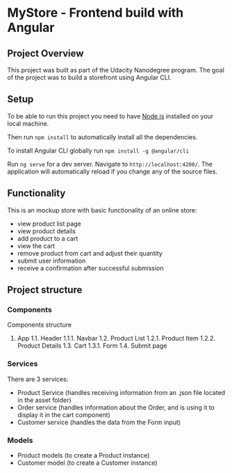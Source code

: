 # MyStore - Frontend build with Angular

## Project Overview

This project was built as part of the Udacity Nanodegree program. The goal of the project was to build a storefront using Angular CLI.

## Setup

To be able to run this project you need to have [Node.js](https://nodejs.org/en/download/) installed on your local machine.

Then run `npm install` to automatically install all the dependencies.

To install Angular CLI globally run `npm install -g @angular/cli`

Run `ng serve` for a dev server. Navigate to `http://localhost:4200/`. The application will automatically reload if you change any of the source files.

## Functionality

This is an mockup store with basic functionality of an online store:

- view product list page
- view product details
- add product to a cart
- view the cart
- remove product from cart and adjust their quantity
- submit user information
- receive a confirmation after successful submission

## Project structure

### Components

Components structure

1. App
   1.1. Header
   1.1.1. Navbar
   1.2. Product List
   1.2.1. Product Item
   1.2.2. Product Details
   1.3. Cart
   1.3.1. Form
   1.4. Submit page

### Services

There are 3 services:

- Product Service (handles receiving information from an .json file located in the asset folder)
- Order service (handles information about the Order, and is using it to display it in the cart component)
- Customer service (handles the data from the Form input)

### Models

- Product models (to create a Product instance)
- Customer model (to create a Customer instance)
